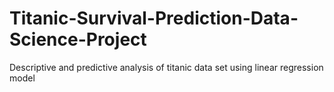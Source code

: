 # Titanic-Survival-Prediction-Data-Science-Project
Descriptive and predictive analysis of titanic data set using linear regression model
